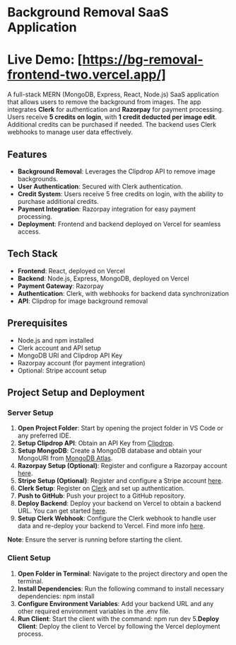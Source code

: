 # Background Removal SaaS Application

# Live Demo: [https://bg-removal-frontend-two.vercel.app/]

A full-stack MERN (MongoDB, Express, React, Node.js) SaaS application that allows users to remove the background from images. The app integrates **Clerk** for authentication and **Razorpay** for payment processing. Users receive **5 credits on login**, with **1 credit deducted per image edit**. Additional credits can be purchased if needed. The backend uses Clerk webhooks to manage user data effectively.

## Features

- **Background Removal**: Leverages the Clipdrop API to remove image backgrounds.
- **User Authentication**: Secured with Clerk authentication.
- **Credit System**: Users receive 5 free credits on login, with the ability to purchase additional credits.
- **Payment Integration**: Razorpay integration for easy payment processing.
- **Deployment**: Frontend and backend deployed on Vercel for seamless access.

## Tech Stack

- **Frontend**: React, deployed on Vercel
- **Backend**: Node.js, Express, MongoDB, deployed on Vercel
- **Payment Gateway**: Razorpay
- **Authentication**: Clerk, with webhooks for backend data synchronization
- **API**: Clipdrop for image background removal

## Prerequisites

- Node.js and npm installed
- Clerk account and API setup
- MongoDB URI and Clipdrop API Key
- Razorpay account (for payment integration)
- Optional: Stripe account setup

## Project Setup and Deployment

### Server Setup

1. **Open Project Folder**: Start by opening the project folder in VS Code or any preferred IDE.
2. **Setup Clipdrop API**: Obtain an API Key from [Clipdrop](https://clipdrop.co/apis).
3. **Setup MongoDB**: Create a MongoDB database and obtain your MongoURI from [MongoDB Atlas](https://www.mongodb.com/cloud/atlas/register).
4. **Razorpay Setup (Optional)**: Register and configure a Razorpay account [here](https://accounts.razorpay.com/auth).
5. **Stripe Setup (Optional)**: Register and configure a Stripe account [here](https://stripe.com/).
6. **Clerk Setup**: Register on [Clerk](https://clerk.com/) and set up authentication.
7. **Push to GitHub**: Push your project to a GitHub repository.
8. **Deploy Backend**: Deploy your backend on Vercel to obtain a backend URL. You can get started [here](https://vercel.com/).
9. **Setup Clerk Webhook**: Configure the Clerk webhook to handle user data and re-deploy your backend to Vercel. Find more info [here](https://dashboard.clerk.com/).

**Note**: Ensure the server is running before starting the client.

### Client Setup

1. **Open Folder in Terminal**: Navigate to the project directory and open the terminal.
2. **Install Dependencies**: Run the following command to install necessary dependencies:
     npm install
3. **Configure Environment Variables**: Add your backend URL and any other required environment variables in the .env file.
4. **Run Client**: Start the client with the command:
    npm run dev
5.**Deploy Client**: Deploy the client to Vercel by following the Vercel deployment process.
